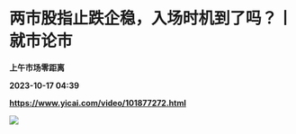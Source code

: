 # 两市股指止跌企稳，入场时机到了吗？丨就市论市
**上午市场零距离**

**2023-10-17 04:39**

**https://www.yicai.com/video/101877272.html**

![](http://imgcdn.yicai.com/vms-new/2023/10/8a690779-1c2a-43fd-8bfc-15fd38e7f0fb_2MP1.jpg)